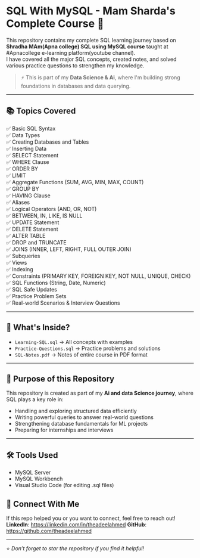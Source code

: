 # SQL With MySQL - Mam Sharda's Complete Course 🚀

This repository contains my complete SQL learning journey based on **Shradha MAm(Apna college) SQL using MySQL course** taught at #Apnacollege e-learning platform(youtube channel).  
I have covered all the major SQL concepts, created notes, and solved various practice questions to strengthen my knowledge.

> ⚡ This is part of my **Data Science & Ai**, where I'm building strong foundations in databases and data querying.

---

## 📚 Topics Covered

✅ Basic SQL Syntax  
✅ Data Types  
✅ Creating Databases and Tables  
✅ Inserting Data  
✅ SELECT Statement  
✅ WHERE Clause  
✅ ORDER BY  
✅ LIMIT  
✅ Aggregate Functions (SUM, AVG, MIN, MAX, COUNT)  
✅ GROUP BY  
✅ HAVING Clause  
✅ Aliases  
✅ Logical Operators (AND, OR, NOT)  
✅ BETWEEN, IN, LIKE, IS NULL  
✅ UPDATE Statement  
✅ DELETE Statement  
✅ ALTER TABLE  
✅ DROP and TRUNCATE  
✅ JOINS (INNER, LEFT, RIGHT, FULL OUTER JOIN)  
✅ Subqueries  
✅ Views  
✅ Indexing  
✅ Constraints (PRIMARY KEY, FOREIGN KEY, NOT NULL, UNIQUE, CHECK)  
✅ SQL Functions (String, Date, Numeric)  
✅ SQL Safe Updates  
✅ Practice Problem Sets  
✅ Real-world Scenarios & Interview Questions

---

## 📁 What's Inside?

- `Learning-SQL.sql` → All concepts with examples  
- `Practice-Questions.sql` → Practice problems and solutions  
- `SQL-Notes.pdf` → Notes of entire course in PDF format

---

## 🎯 Purpose of this Repository

This repository is created as part of my **Ai and data Science journey**, where SQL plays a key role in:

- Handling and exploring structured data efficiently  
- Writing powerful queries to answer real-world questions  
- Strengthening database fundamentals for ML projects  
- Preparing for internships and interviews

---

## 🛠 Tools Used

- MySQL Server  
- MySQL Workbench  
- Visual Studio Code (for editing .sql files)


## 🤝 Connect With Me

If this repo helped you or you want to connect, feel free to reach out!  
**LinkedIn**: https://linkedin.com/in/theadeelahmed
**GitHub**: https://github.com/theadeelahmed

---

⭐ *Don’t forget to star the repository if you find it helpful!*

